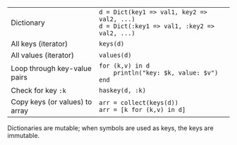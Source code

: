 
|                                |                                                                  |
| ------------------------------ | ---------------------------------------------------------------- |
| Dictionary | `d = Dict(key1 => val1, key2 => val2, ...)`<br>`d = Dict(:key1 => val1, :key2 => val2, ...)` |
| All keys (iterator)            | `keys(d)`                                                        |
| All values (iterator)          | `values(d)`                                                      |
| Loop through key-value pairs   | `for (k,v) in d`<br>`    println("key: $k, value: $v")`<br>`end` |
| Check for key `:k`             | `haskey(d, :k)`                                                  |
| Copy keys (or values) to array | `arr = collect(keys(d))`<br>`arr = [k for (k,v) in d]`           |

Dictionaries are mutable; when symbols are used as keys, the keys are immutable.
